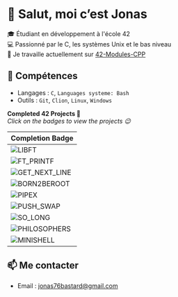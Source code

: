 # 👋 Salut, moi c’est Jonas

🎓 Étudiant en développement à l'école 42  
💻 Passionné par le C, les systèmes Unix et le bas niveau  
🚀 Je travaille actuellement sur [42-Modules-CPP](https://github.com/jbastard/42-CPP)

## 🔧 Compétences
- Langages : `C`, `Languages systeme: Bash`
- Outils : `Git`, `Clion`, `Linux`, `Windows`

**Completed 42 Projects 🚀**  
*Click on the badges to view the projects 😉*

| Completion Badge                                                                 |
------------------------------------------------------------------------------------|
| ![LIBFT](https://img.shields.io/badge/125%25%20%2F%20100-LIBFT-000000?labelColor=44cc11&style=for-the-badge&logo=42) |
| ![FT_PRINTF](https://img.shields.io/badge/100%25%20%2F%20100-FT__PRINTF-000000?labelColor=44cc11&style=for-the-badge&logo=42) |
| ![GET_NEXT_LINE](https://img.shields.io/badge/100%25%20%2F%20100-GET__NEXT__LINE-000000?labelColor=44cc11&style=for-the-badge&logo=42) |
| ![BORN2BEROOT](https://img.shields.io/badge/125%25%20%2F%20100-BORN2BEROOT-000000?labelColor=44cc11&style=for-the-badge&logo=42) |
| ![PIPEX](https://img.shields.io/badge/100%25%20%2F%20100-PIPEX-000000?labelColor=44cc11&style=for-the-badge&logo=42) |
| ![PUSH_SWAP](https://img.shields.io/badge/___93%25%20%2F%20100-PUSH__SWAP-000000?labelColor=44cc11&style=for-the-badge&logo=42) |
| ![SO_LONG](https://img.shields.io/badge/100%25%20%2F%20100-SO__LONG-000000?labelColor=44cc11&style=for-the-badge&logo=42) |
| ![PHILOSOPHERS](https://img.shields.io/badge/100%25%20%2F%20100-PHILOSOPHERS-000000?labelColor=44cc11&style=for-the-badge&logo=42) |
| ![MINISHELL](https://img.shields.io/badge/99%25%20%2F%20100-MINISHELL-000000?labelColor=44cc11&style=for-the-badge&logo=42) |


## 📫 Me contacter
- Email : jonas76bastard@gmail.com
